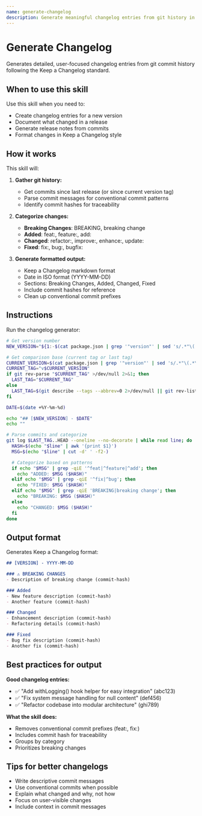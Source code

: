 ```yaml
---
name: generate-changelog
description: Generate meaningful changelog entries from git history in Keep a Changelog format. Use when creating changelog entries, writing release notes, or documenting version changes.
---
```


# Generate Changelog

Generates detailed, user-focused changelog entries from git commit history following the Keep a Changelog standard.

## When to use this skill

Use this skill when you need to:
- Create changelog entries for a new version
- Document what changed in a release
- Generate release notes from commits
- Format changes in Keep a Changelog style

## How it works

This skill will:

1. **Gather git history:**
   - Get commits since last release (or since current version tag)
   - Parse commit messages for conventional commit patterns
   - Identify commit hashes for traceability

2. **Categorize changes:**
   - **Breaking Changes**: BREAKING, breaking change
   - **Added**: feat:, feature:, add:
   - **Changed**: refactor:, improve:, enhance:, update:
   - **Fixed**: fix:, bug:, bugfix:

3. **Generate formatted output:**
   - Keep a Changelog markdown format
   - Date in ISO format (YYYY-MM-DD)
   - Sections: Breaking Changes, Added, Changed, Fixed
   - Include commit hashes for reference
   - Clean up conventional commit prefixes

## Instructions

Run the changelog generator:

```bash
# Get version number
NEW_VERSION="${1:-$(cat package.json | grep '"version"' | sed 's/.*"\(.*\)".*/\1/')}"

# Get comparison base (current tag or last tag)
CURRENT_VERSION=$(cat package.json | grep '"version"' | sed 's/.*"\(.*\)".*/\1/')
CURRENT_TAG="v$CURRENT_VERSION"
if git rev-parse "$CURRENT_TAG" >/dev/null 2>&1; then
  LAST_TAG="$CURRENT_TAG"
else
  LAST_TAG=$(git describe --tags --abbrev=0 2>/dev/null || git rev-list --max-parents=0 HEAD)
fi

DATE=$(date +%Y-%m-%d)

echo "## [$NEW_VERSION] - $DATE"
echo ""

# Parse commits and categorize
git log $LAST_TAG..HEAD --oneline --no-decorate | while read line; do
  HASH=$(echo "$line" | awk '{print $1}')
  MSG=$(echo "$line" | cut -d' ' -f2-)

  # Categorize based on patterns
  if echo "$MSG" | grep -qiE '^feat|^feature|^add'; then
    echo "ADDED: $MSG ($HASH)"
  elif echo "$MSG" | grep -qiE '^fix|^bug'; then
    echo "FIXED: $MSG ($HASH)"
  elif echo "$MSG" | grep -qiE 'BREAKING|breaking change'; then
    echo "BREAKING: $MSG ($HASH)"
  else
    echo "CHANGED: $MSG ($HASH)"
  fi
done
```

## Output format

Generates Keep a Changelog format:

```markdown
## [VERSION] - YYYY-MM-DD

### ⚠️ BREAKING CHANGES
- Description of breaking change (commit-hash)

### Added
- New feature description (commit-hash)
- Another feature (commit-hash)

### Changed
- Enhancement description (commit-hash)
- Refactoring details (commit-hash)

### Fixed
- Bug fix description (commit-hash)
- Another fix (commit-hash)
```

## Best practices for output

**Good changelog entries:**
- ✅ "Add withLogging() hook helper for easy integration" (abc123)
- ✅ "Fix system message handling for null content" (def456)
- ✅ "Refactor codebase into modular architecture" (ghi789)

**What the skill does:**
- Removes conventional commit prefixes (feat:, fix:)
- Includes commit hash for traceability
- Groups by category
- Prioritizes breaking changes

## Tips for better changelogs

- Write descriptive commit messages
- Use conventional commits when possible
- Explain what changed and why, not how
- Focus on user-visible changes
- Include context in commit messages
